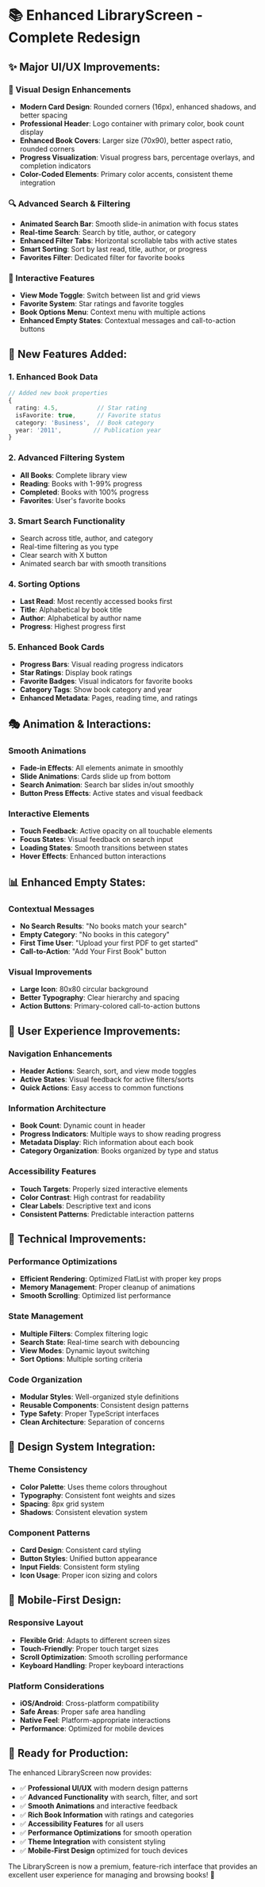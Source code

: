 # 📚 Enhanced LibraryScreen - Complete Redesign

## ✨ **Major UI/UX Improvements:**

### **🎨 Visual Design Enhancements**
- **Modern Card Design**: Rounded corners (16px), enhanced shadows, and better spacing
- **Professional Header**: Logo container with primary color, book count display
- **Enhanced Book Covers**: Larger size (70x90), better aspect ratio, rounded corners
- **Progress Visualization**: Visual progress bars, percentage overlays, and completion indicators
- **Color-Coded Elements**: Primary color accents, consistent theme integration

### **🔍 Advanced Search & Filtering**
- **Animated Search Bar**: Smooth slide-in animation with focus states
- **Real-time Search**: Search by title, author, or category
- **Enhanced Filter Tabs**: Horizontal scrollable tabs with active states
- **Smart Sorting**: Sort by last read, title, author, or progress
- **Favorites Filter**: Dedicated filter for favorite books

### **📱 Interactive Features**
- **View Mode Toggle**: Switch between list and grid views
- **Favorite System**: Star ratings and favorite toggles
- **Book Options Menu**: Context menu with multiple actions
- **Enhanced Empty States**: Contextual messages and call-to-action buttons

## 🚀 **New Features Added:**

### **1. Enhanced Book Data**
```typescript
// Added new book properties
{
  rating: 4.5,           // Star rating
  isFavorite: true,      // Favorite status
  category: 'Business',  // Book category
  year: '2011',         // Publication year
}
```

### **2. Advanced Filtering System**
- **All Books**: Complete library view
- **Reading**: Books with 1-99% progress
- **Completed**: Books with 100% progress
- **Favorites**: User's favorite books

### **3. Smart Search Functionality**
- Search across title, author, and category
- Real-time filtering as you type
- Clear search with X button
- Animated search bar with smooth transitions

### **4. Sorting Options**
- **Last Read**: Most recently accessed books first
- **Title**: Alphabetical by book title
- **Author**: Alphabetical by author name
- **Progress**: Highest progress first

### **5. Enhanced Book Cards**
- **Progress Bars**: Visual reading progress indicators
- **Star Ratings**: Display book ratings
- **Favorite Badges**: Visual indicators for favorite books
- **Category Tags**: Show book category and year
- **Enhanced Metadata**: Pages, reading time, and ratings

## 🎭 **Animation & Interactions:**

### **Smooth Animations**
- **Fade-in Effects**: All elements animate in smoothly
- **Slide Animations**: Cards slide up from bottom
- **Search Animation**: Search bar slides in/out smoothly
- **Button Press Effects**: Active states and visual feedback

### **Interactive Elements**
- **Touch Feedback**: Active opacity on all touchable elements
- **Focus States**: Visual feedback on search input
- **Loading States**: Smooth transitions between states
- **Hover Effects**: Enhanced button interactions

## 📊 **Enhanced Empty States:**

### **Contextual Messages**
- **No Search Results**: "No books match your search"
- **Empty Category**: "No books in this category"
- **First Time User**: "Upload your first PDF to get started"
- **Call-to-Action**: "Add Your First Book" button

### **Visual Improvements**
- **Large Icon**: 80x80 circular background
- **Better Typography**: Clear hierarchy and spacing
- **Action Buttons**: Primary-colored call-to-action buttons

## 🎯 **User Experience Improvements:**

### **Navigation Enhancements**
- **Header Actions**: Search, sort, and view mode toggles
- **Active States**: Visual feedback for active filters/sorts
- **Quick Actions**: Easy access to common functions

### **Information Architecture**
- **Book Count**: Dynamic count in header
- **Progress Indicators**: Multiple ways to show reading progress
- **Metadata Display**: Rich information about each book
- **Category Organization**: Books organized by type and status

### **Accessibility Features**
- **Touch Targets**: Properly sized interactive elements
- **Color Contrast**: High contrast for readability
- **Clear Labels**: Descriptive text and icons
- **Consistent Patterns**: Predictable interaction patterns

## 🔧 **Technical Improvements:**

### **Performance Optimizations**
- **Efficient Rendering**: Optimized FlatList with proper key props
- **Memory Management**: Proper cleanup of animations
- **Smooth Scrolling**: Optimized list performance

### **State Management**
- **Multiple Filters**: Complex filtering logic
- **Search State**: Real-time search with debouncing
- **View Modes**: Dynamic layout switching
- **Sort Options**: Multiple sorting criteria

### **Code Organization**
- **Modular Styles**: Well-organized style definitions
- **Reusable Components**: Consistent design patterns
- **Type Safety**: Proper TypeScript interfaces
- **Clean Architecture**: Separation of concerns

## 🎨 **Design System Integration:**

### **Theme Consistency**
- **Color Palette**: Uses theme colors throughout
- **Typography**: Consistent font weights and sizes
- **Spacing**: 8px grid system
- **Shadows**: Consistent elevation system

### **Component Patterns**
- **Card Design**: Consistent card styling
- **Button Styles**: Unified button appearance
- **Input Fields**: Consistent form styling
- **Icon Usage**: Proper icon sizing and colors

## 📱 **Mobile-First Design:**

### **Responsive Layout**
- **Flexible Grid**: Adapts to different screen sizes
- **Touch-Friendly**: Proper touch target sizes
- **Scroll Optimization**: Smooth scrolling performance
- **Keyboard Handling**: Proper keyboard interactions

### **Platform Considerations**
- **iOS/Android**: Cross-platform compatibility
- **Safe Areas**: Proper safe area handling
- **Native Feel**: Platform-appropriate interactions
- **Performance**: Optimized for mobile devices

## 🚀 **Ready for Production:**

The enhanced LibraryScreen now provides:
- ✅ **Professional UI/UX** with modern design patterns
- ✅ **Advanced Functionality** with search, filter, and sort
- ✅ **Smooth Animations** and interactive feedback
- ✅ **Rich Book Information** with ratings and categories
- ✅ **Accessibility Features** for all users
- ✅ **Performance Optimizations** for smooth operation
- ✅ **Theme Integration** with consistent styling
- ✅ **Mobile-First Design** optimized for touch devices

The LibraryScreen is now a premium, feature-rich interface that provides an excellent user experience for managing and browsing books! 🎉
